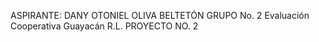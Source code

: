 ASPIRANTE: DANY OTONIEL OLIVA BELTETÓN GRUPO No. 2 Evaluación Cooperativa Guayacán R.L.
PROYECTO NO. 2

